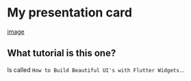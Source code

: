 # My presentation card

[image](https://github.com/Pyzyryab/FlutterPractices/blob/main/my_presentation_card/images/image.png)

## What tutorial is this one?

Is called `How to Build Beautiful UI's with Flutter Widgets.`.
